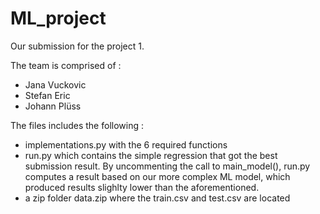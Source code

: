 # ML_project


Our submission for the project 1.

The team is comprised of :
  - Jana Vuckovic
  - Stefan Eric
  - Johann Plüss


The files includes the following :
  - implementations.py with the 6 required functions
  - run.py which contains the simple regression that got the best submission result. By uncommenting the call to main_model(), run.py computes a result based on our more complex ML model, which produced results slighlty lower than the aforementioned.
  - a zip folder data.zip where the train.csv and test.csv are located
